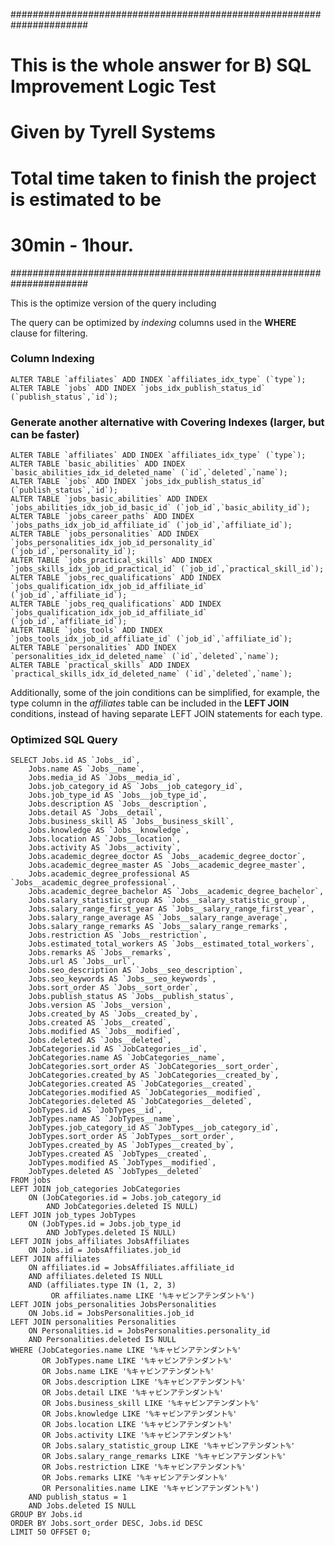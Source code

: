 
######################################################################
# This is the whole answer for **B) SQL Improvement Logic Test**     #
# Given by Tyrell Systems                                            #
# Total time taken to finish the project is estimated to be          # 
# 30min - 1hour.                                                     #
######################################################################

This is the optimize version of the query including 

The query can be optimized by _indexing_ columns used in the **WHERE** clause for filtering. 

### Column Indexing

```mysql
ALTER TABLE `affiliates` ADD INDEX `affiliates_idx_type` (`type`);
ALTER TABLE `jobs` ADD INDEX `jobs_idx_publish_status_id` (`publish_status`,`id`);
```

### Generate another alternative with Covering Indexes (larger, but can be faster)
```mysql
ALTER TABLE `affiliates` ADD INDEX `affiliates_idx_type` (`type`);
ALTER TABLE `basic_abilities` ADD INDEX `basic_abilities_idx_id_deleted_name` (`id`,`deleted`,`name`);
ALTER TABLE `jobs` ADD INDEX `jobs_idx_publish_status_id` (`publish_status`,`id`);
ALTER TABLE `jobs_basic_abilities` ADD INDEX `jobs_abilities_idx_job_id_basic_id` (`job_id`,`basic_ability_id`);
ALTER TABLE `jobs_career_paths` ADD INDEX `jobs_paths_idx_job_id_affiliate_id` (`job_id`,`affiliate_id`);
ALTER TABLE `jobs_personalities` ADD INDEX `jobs_personalities_idx_job_id_personality_id` (`job_id`,`personality_id`);
ALTER TABLE `jobs_practical_skills` ADD INDEX `jobs_skills_idx_job_id_practical_id` (`job_id`,`practical_skill_id`);
ALTER TABLE `jobs_rec_qualifications` ADD INDEX `jobs_qualification_idx_job_id_affiliate_id` (`job_id`,`affiliate_id`);
ALTER TABLE `jobs_req_qualifications` ADD INDEX `jobs_qualification_idx_job_id_affiliate_id` (`job_id`,`affiliate_id`);
ALTER TABLE `jobs_tools` ADD INDEX `jobs_tools_idx_job_id_affiliate_id` (`job_id`,`affiliate_id`);
ALTER TABLE `personalities` ADD INDEX `personalities_idx_id_deleted_name` (`id`,`deleted`,`name`);
ALTER TABLE `practical_skills` ADD INDEX `practical_skills_idx_id_deleted_name` (`id`,`deleted`,`name`);
```

Additionally, some of the join conditions can be simplified, for example, the type column 
in the _affiliates_ table can be included in the **LEFT JOIN** conditions, instead of having 
separate LEFT JOIN statements for each type.

### Optimized SQL Query

```mysql
SELECT Jobs.id AS `Jobs__id`,
    Jobs.name AS `Jobs__name`,
    Jobs.media_id AS `Jobs__media_id`,
    Jobs.job_category_id AS `Jobs__job_category_id`,
    Jobs.job_type_id AS `Jobs__job_type_id`,
    Jobs.description AS `Jobs__description`,
    Jobs.detail AS `Jobs__detail`,
    Jobs.business_skill AS `Jobs__business_skill`,
    Jobs.knowledge AS `Jobs__knowledge`,
    Jobs.location AS `Jobs__location`,
    Jobs.activity AS `Jobs__activity`,
    Jobs.academic_degree_doctor AS `Jobs__academic_degree_doctor`,
    Jobs.academic_degree_master AS `Jobs__academic_degree_master`,
    Jobs.academic_degree_professional AS `Jobs__academic_degree_professional`,
    Jobs.academic_degree_bachelor AS `Jobs__academic_degree_bachelor`,
    Jobs.salary_statistic_group AS `Jobs__salary_statistic_group`,
    Jobs.salary_range_first_year AS `Jobs__salary_range_first_year`,
    Jobs.salary_range_average AS `Jobs__salary_range_average`,
    Jobs.salary_range_remarks AS `Jobs__salary_range_remarks`,
    Jobs.restriction AS `Jobs__restriction`,
    Jobs.estimated_total_workers AS `Jobs__estimated_total_workers`,
    Jobs.remarks AS `Jobs__remarks`,
    Jobs.url AS `Jobs__url`,
    Jobs.seo_description AS `Jobs__seo_description`,
    Jobs.seo_keywords AS `Jobs__seo_keywords`,
    Jobs.sort_order AS `Jobs__sort_order`,
    Jobs.publish_status AS `Jobs__publish_status`,
    Jobs.version AS `Jobs__version`,
    Jobs.created_by AS `Jobs__created_by`,
    Jobs.created AS `Jobs__created`,
    Jobs.modified AS `Jobs__modified`,
    Jobs.deleted AS `Jobs__deleted`,
    JobCategories.id AS `JobCategories__id`,
    JobCategories.name AS `JobCategories__name`,
    JobCategories.sort_order AS `JobCategories__sort_order`,
    JobCategories.created_by AS `JobCategories__created_by`,
    JobCategories.created AS `JobCategories__created`,
    JobCategories.modified AS `JobCategories__modified`,
    JobCategories.deleted AS `JobCategories__deleted`,
    JobTypes.id AS `JobTypes__id`,
    JobTypes.name AS `JobTypes__name`,
    JobTypes.job_category_id AS `JobTypes__job_category_id`,
    JobTypes.sort_order AS `JobTypes__sort_order`,
    JobTypes.created_by AS `JobTypes__created_by`,
    JobTypes.created AS `JobTypes__created`,
    JobTypes.modified AS `JobTypes__modified`,
    JobTypes.deleted AS `JobTypes__deleted`
FROM jobs
LEFT JOIN job_categories JobCategories
    ON (JobCategories.id = Jobs.job_category_id
        AND JobCategories.deleted IS NULL)
LEFT JOIN job_types JobTypes
    ON (JobTypes.id = Jobs.job_type_id
        AND JobTypes.deleted IS NULL)
LEFT JOIN jobs_affiliates JobsAffiliates
    ON Jobs.id = JobsAffiliates.job_id
LEFT JOIN affiliates
    ON affiliates.id = JobsAffiliates.affiliate_id
    AND affiliates.deleted IS NULL
    AND (affiliates.type IN (1, 2, 3)
         OR affiliates.name LIKE '%キャビンアテンダント%')
LEFT JOIN jobs_personalities JobsPersonalities
    ON Jobs.id = JobsPersonalities.job_id
LEFT JOIN personalities Personalities
    ON Personalities.id = JobsPersonalities.personality_id
    AND Personalities.deleted IS NULL
WHERE (JobCategories.name LIKE '%キャビンアテンダント%'
       OR JobTypes.name LIKE '%キャビンアテンダント%'
       OR Jobs.name LIKE '%キャビンアテンダント%'
       OR Jobs.description LIKE '%キャビンアテンダント%'
       OR Jobs.detail LIKE '%キャビンアテンダント%'
       OR Jobs.business_skill LIKE '%キャビンアテンダント%'
       OR Jobs.knowledge LIKE '%キャビンアテンダント%'
       OR Jobs.location LIKE '%キャビンアテンダント%'
       OR Jobs.activity LIKE '%キャビンアテンダント%'
       OR Jobs.salary_statistic_group LIKE '%キャビンアテンダント%'
       OR Jobs.salary_range_remarks LIKE '%キャビンアテンダント%'
       OR Jobs.restriction LIKE '%キャビンアテンダント%'
       OR Jobs.remarks LIKE '%キャビンアテンダント%'
       OR Personalities.name LIKE '%キャビンアテンダント%')
    AND publish_status = 1
    AND Jobs.deleted IS NULL
GROUP BY Jobs.id
ORDER BY Jobs.sort_order DESC, Jobs.id DESC
LIMIT 50 OFFSET 0;

```
